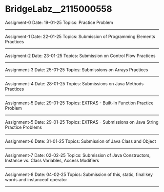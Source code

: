 # BridgeLabz__2115000558
Assigment-0
Date: 19-01-25
Topics: Practice Problem

----------------------------------------------------------------------------------------------------------------------------------------------

Assigment-1
Date: 22-01-25
Topics: Submission of Programming Elements Practices

----------------------------------------------------------------------------------------------------------------------------------------------

Assigment-2
Date: 23-01-25
Topics: Submission on Control Flow Practices

----------------------------------------------------------------------------------------------------------------------------------------------

Assignment-3
Date: 25-01-25
Topics: Submissions on Arrays Practices

----------------------------------------------------------------------------------------------------------------------------------------------

Assignment-4
Date: 28-01-25
Topics: Submissions on Java Methods Practices

----------------------------------------------------------------------------------------------------------------------------------------------

Assignment-5
Date: 29-01-25
Topics: EXTRAS - Built-In Function Practice Problem

----------------------------------------------------------------------------------------------------------------------------------------------

Assignment-5
Date: 29-01-25
Topics: EXTRAS - Submissions on Java String Practice Problems

----------------------------------------------------------------------------------------------------------------------------------------------

Assignment-6
Date: 31-01-25
Topics: Submission of Java Class and Object

----------------------------------------------------------------------------------------------------------------------------------------------

Assignment-7
Date: 02-02-25
Topics: Submission of Java Constructors, Instance vs. Class Variables, Access Modifiers

----------------------------------------------------------------------------------------------------------------------------------------------

Assignment-8
Date: 04-02-25
Topics: Submission of this, static, final key words and instanceof operator

----------------------------------------------------------------------------------------------------------------------------------------------



